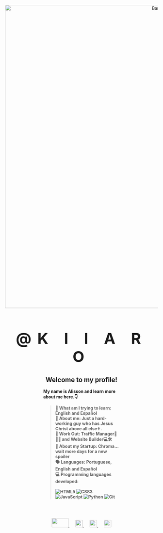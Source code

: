 <div align="center">
  <img src="https://pm1.narvii.com/6523/5e6b1beaa0bff18bf1fac39ba7052ffdb20ba8b9_hq.jpg" alt="Banner" width="1000">
   <h1 style="font-size: 50px; font-weight: 900; text-transform: uppercase; letter-spacing: 20px;"><strong>@k i i a r o<strong></h1>
</div>

<div style="width: 50%; margin: 0 auto; text-align: left;">
  <h2 style="text-align: center;">Welcome to my profile!</h2>
  <p><strong>My name is Alisson and learn more about me here.👇</strong></p>
  
  <blockquote>
    📖 What am I trying to learn: <strong>English and Español</strong>  <br>
    💬 About me: <strong>Just a hard-working guy who has Jesus Christ above all else✝️.</strong>  <br>
    💼 Work Out: <strong>Traffic Manager🧠🧑‍💼 and Website Builder💻🛠️</strong>  <br>
    🚀 About my Startup: <strong>Chroma... wait more days for a new spoiler</strong>  <br>
    🗣️ Languages: <strong>Portuguese, English and Español</strong>  <br>
    💻 Programming languages developed:
    <br><br>
    <div> 
      <img src="https://img.shields.io/badge/HTML5-E34F26?style=flat-square&logo=html5&logoColor=white" alt="HTML5"> 
      <img src="https://img.shields.io/badge/CSS3-1572B6?style=flat-square&logo=css3&logoColor=white" alt="CSS3"> 
      <img src="https://img.shields.io/badge/JavaScript-F7DF1E?style=flat-square&logo=javascript&logoColor=black" alt="JavaScript"> 
      <img src="https://img.shields.io/badge/Python-3776AB?style=flat-square&logo=python&logoColor=white" alt="Python"> 
      <img src="https://img.shields.io/badge/Git-F05032?style=flat-square&logo=git&logoColor=white" alt="Git"> 
    </div>
  </blockquote>
</div>

<br><br>

<div align="center">

  <a href="https://linktr.ee/kiarofv" alt="Linktree">
    <img src="https://th.bing.com/th/id/R.4399f915a33c18a0504c617c7ef8764d?rik=jsJEjGogIugEFA&pid=ImgRaw&r=0" width="55" height="30" />
  </a> &nbsp;&nbsp;&nbsp;&nbsp;&nbsp;

  <a href="instagram.com/kiiaaroo" alt="Instagram">
    <img src="https://logoyab.com/wp-content/uploads/2023/12/%D9%84%D9%88%DA%AF%D9%88-%D8%A7%DB%8C%D9%86%D8%B3%D8%AA%D8%A7%DA%AF%D8%B1%D8%A7%D9%85-1030x1030.png" width="24" height="24" />
  </a> &nbsp;&nbsp;&nbsp;&nbsp;&nbsp;

  <a href="https://www.youtube.com/@kiarofv" alt="Youtube">
    <img src="https://static.vecteezy.com/system/resources/previews/024/983/592/original/youtube-logo-transparent-free-png.png" width="24" height="24" />
  </a> &nbsp;&nbsp;&nbsp;&nbsp;&nbsp;

  <a href="https://x.com/GodAlissonX" alt="X">
    <img src="https://img.freepik.com/premium-vector/x-new-logo_628407-1898.jpg" width="24" height="24" />
  </a>

</div>

